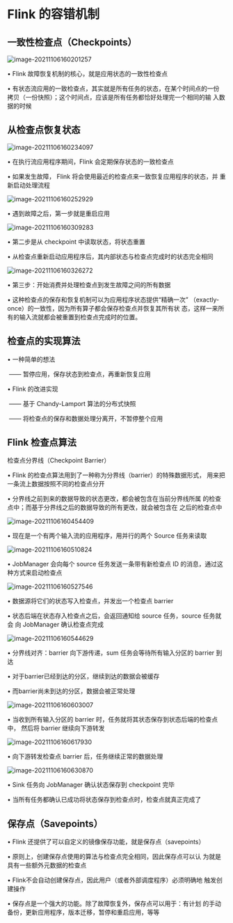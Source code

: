 # Flink 的容错机制

## 一致性检查点（Checkpoints）

![image-20211106160201257](Images/image-20211106160201257.png)



• Flink 故障恢复机制的核心，就是应用状态的一致性检查点 



• 有状态流应用的一致检查点，其实就是所有任务的状态，在某个时间点的一份 拷贝（一份快照）；这个时间点，应该是所有任务都恰好处理完一个相同的输 入数据的时候



## 从检查点恢复状态

![image-20211106160234097](Images/image-20211106160234097.png)

• 在执行流应用程序期间，Flink 会定期保存状态的一致检查点 



• 如果发生故障， Flink 将会使用最近的检查点来一致恢复应用程序的状态，并 重新启动处理流程



![image-20211106160252929](Images/image-20211106160252929.png)

• 遇到故障之后，第一步就是重启应用

![image-20211106160309283](Images/image-20211106160309283.png)







• 第二步是从 checkpoint 中读取状态，将状态重置 



• 从检查点重新启动应用程序后，其内部状态与检查点完成时的状态完全相同



![image-20211106160326272](Images/image-20211106160326272.png)



• 第三步：开始消费并处理检查点到发生故障之间的所有数据 



• 这种检查点的保存和恢复机制可以为应用程序状态提供“精确一次” （exactly-once）的一致性，因为所有算子都会保存检查点并恢复其所有状 态，这样一来所有的输入流就都会被重置到检查点完成时的位置。



## 检查点的实现算法

• 一种简单的想法 

​	—— 暂停应用，保存状态到检查点，再重新恢复应用 



• Flink 的改进实现 

​	—— 基于 Chandy-Lamport 算法的分布式快照 

​	—— 将检查点的保存和数据处理分离开，不暂停整个应用



## Flink 检查点算法

检查点分界线（Checkpoint Barrier） 



• Flink 的检查点算法用到了一种称为分界线（barrier）的特殊数据形式， 用来把一条流上数据按照不同的检查点分开 



• 分界线之前到来的数据导致的状态更改，都会被包含在当前分界线所属 的检查点中；而基于分界线之后的数据导致的所有更改，就会被包含在 之后的检查点中

![image-20211106160454409](Images/image-20211106160454409.png)

• 现在是一个有两个输入流的应用程序，用并行的两个 Source 任务来读取



![image-20211106160510824](Images/image-20211106160510824.png)

• JobManager 会向每个 source 任务发送一条带有新检查点 ID 的消息，通过这 种方式来启动检查点

![image-20211106160527546](Images/image-20211106160527546.png)



• 数据源将它们的状态写入检查点，并发出一个检查点 barrier 



• 状态后端在状态存入检查点之后，会返回通知给 source 任务，source 任务就会 向 JobManager 确认检查点完成



![image-20211106160544629](Images/image-20211106160544629.png)

• 分界线对齐：barrier 向下游传递，sum 任务会等待所有输入分区的 barrier 到 达 



• 对于barrier已经到达的分区，继续到达的数据会被缓存 



• 而barrier尚未到达的分区，数据会被正常处理



![image-20211106160603007](Images/image-20211106160603007.png)



• 当收到所有输入分区的 barrier 时，任务就将其状态保存到状态后端的检查点中， 然后将 barrier 继续向下游转发

![image-20211106160617930](Images/image-20211106160617930.png)

• 向下游转发检查点 barrier 后，任务继续正常的数据处理

![image-20211106160630870](Images/image-20211106160630870.png)



• Sink 任务向 JobManager 确认状态保存到 checkpoint 完毕 



• 当所有任务都确认已成功将状态保存到检查点时，检查点就真正完成了





## 保存点（Savepoints）

• Flink 还提供了可以自定义的镜像保存功能，就是保存点（savepoints） 



• 原则上，创建保存点使用的算法与检查点完全相同，因此保存点可以认 为就是具有一些额外元数据的检查点 



• Flink不会自动创建保存点，因此用户（或者外部调度程序）必须明确地 触发创建操作 



• 保存点是一个强大的功能。除了故障恢复外，保存点可以用于：有计划 的手动备份，更新应用程序，版本迁移，暂停和重启应用，等等




